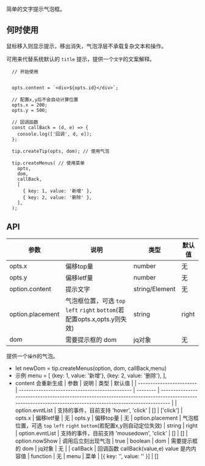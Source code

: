 简单的文字提示气泡框。

## 何时使用

鼠标移入则显示提示，移出消失，气泡浮层不承载复杂文本和操作。

可用来代替系统默认的 `title` 提示，提供一个`文字`的文案解释。

```
  // 开始使用


  opts.content = `<div>${opts.id}</div>`;

  // 配置x,y后不会自动计算位置
  opts.x = 200; 
  opts.y = 500;

  // 回调函数
  const callBack = (d, e) => {
    console.log(['回调', d, e]);
  };

  tip.createTip(opts, dom); // 使用气泡

  tip.createMenus( // 使用菜单
    opts,
    dom,
    callBack,
    [
      { key: 1, value: '新增' },
      { key: 2, value: '删除' },
    ],
  );
```

## API

  | 参数 | 说明 | 类型 | 默认值 |
  | ------------------------ | ---------------------------------------------- | -------- | -------------------------------------------------------------------------------------------------------------------------------------------------------- |
  | opts.x | 偏移top量| number    | 无
  | opts.y | 偏移letf量 | number   | 无
  | option.content      | 提示文字   | string/Element | 无 |
  | option.placement | 气泡框位置，可选 `top` `left` `right` `bottom`(若配置opts.x,opts.y则失效) | string | right
  | dom | 需要提示框的 dom | jq对象 | 无 |
                                                                                                                   

提供一个`操作`的气泡。

- let newDom = tip.createMenus(option, dom, callBack,menu)
- 示例 menu = [
  {key: 1, value: '新增'},
  {key: 2, value: '删除'},
  ],
- content 会重新生成
  | 参数 | 说明 | 类型 | 默认值 |
  | ------------------------ | ---------------------------------------------- | -------- | -------------------------------------------------------------------------------------------------------------------------------------------------------- |
  | option.evntList | 支持的事件，目前支持 'hover', 'click' | [] | ['click']
  | opts.x | 偏移letf量 | 无
  | opts.y |  偏移top量 | 无
  | option.placement | 气泡框位置，可选 `top` `left` `right` `bottom`(若配置x,y则自动定位失效) | string | right
  | option.evntList | 支持的事件，目前支持 'mousedown', 'click' | [] | []
  | option.nowShow | 调用后立刻出现气泡 | true | boolean
  | dom | 需要提示框的 dom | jq对象 | 无 |
  | callBack | 回调函数 callBack(value,e) value 是内内容值 | function | 无
  | menu | 菜单 | [{ key: '', value: '' }] | []
  
